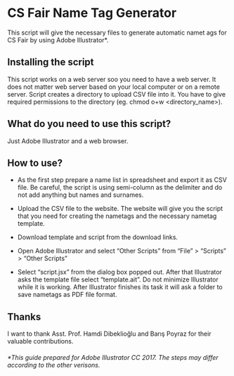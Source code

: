 # CS Fair Name Tag Generator

This script will give the necessary files to generate automatic namet ags for CS Fair by using Adobe Illustrator*.

## Installing the script
This script works on a web server soo you need to have a web server. It does not matter web server based on your local computer or on a remote server. Script creates a directory to upload CSV file into it. You have to give required permissions to the directory (eg. chmod o+w <directory_name>).

## What do you need to use this script?

Just Adobe Illustrator and a web browser.

## How to use?

* As the first step prepare a name list in spreadsheet and export it as CSV file. Be careful, the script is using semi-column as the delimiter and do not add anything but names and surnames.

* Upload the CSV file to the website. The website will give you the script that you need for creating the nametags and the necessary nametag template.

* Download template and script from the download links.

* Open Adobe Illustrator and select “Other Scripts” from “File” > “Scripts” >
“Other Scripts”

* Select “script.jsx” from the dialog box popped out. After that Illustrator asks the template file select “template.ait”. Do not minimize Illustrator while it is working. After Illustrator finishes its task it will ask a folder to save nametags as PDF file format.




## Thanks
 I want to thank
 Asst. Prof. Hamdi Dibeklioğlu
 and
 Barış Poyraz for their valuable contributions.

###### *This guide prepared for Adobe Illustrator CC 2017. The steps may differ according to the other verisons.
